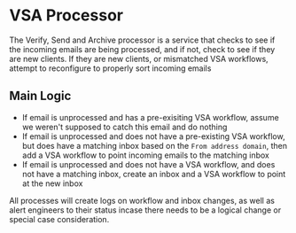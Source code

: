 # VSA Processor
The Verify, Send and Archive processor is a service that checks to see if the incoming emails are being processed, and if not, check to see if they are new clients. If they are new clients, or mismatched VSA workflows, attempt to reconfigure to properly sort incoming emails

## Main Logic
- If email is unprocessed and has a pre-exisiting VSA workflow, assume we weren't supposed to catch this email and do nothing
- If email is unprocessed and does not have a pre-existing VSA workflow, but does have a matching inbox based on the `From address domain`, then add a VSA workflow to point incoming emails to the matching inbox
- If email is unprocessed and does not have a VSA workflow, and does not have a matching inbox, create an inbox and a VSA workflow to point at the new inbox

All processes will create logs on workflow and inbox changes, as well as alert engineers to their status incase there needs to be a logical change or special case consideration. 